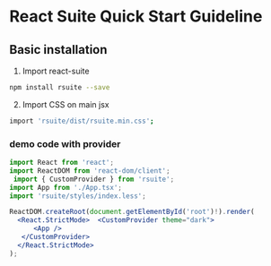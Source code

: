 # React Suite Quick Start Guideline

## Basic installation

1. Import react-suite

```bash
npm install rsuite --save
```

2. Import CSS on main jsx

```bash
import 'rsuite/dist/rsuite.min.css';
```

### demo code with provider

```jsx
import React from 'react';
import ReactDOM from 'react-dom/client';
 import { CustomProvider } from 'rsuite';
import App from './App.tsx';
import 'rsuite/styles/index.less';

ReactDOM.createRoot(document.getElementById('root')!).render(
  <React.StrictMode>  <CustomProvider theme="dark">
      <App />
   </CustomProvider>
  </React.StrictMode>
);
```
